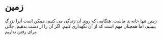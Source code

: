 # زمین

زمین تنها خانه ی ماست. هنگامی که روی آن زندگی می کنیم، ممکن است آنرا بزرگ
ببینیم، اما همچنان مهم است که از آن نگهداری کنیم. اگر آن را از دست بدهیم، جائی
برای رفتن نداریم.
